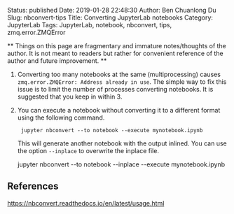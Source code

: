 Status: published
Date: 2019-01-28 22:48:30
Author: Ben Chuanlong Du
Slug: nbconvert-tips
Title: Converting JupyterLab notebooks
Category: JupyterLab
Tags: JupyterLab, notebook, nbconvert, tips, zmq.error.ZMQError

**
Things on this page are
fragmentary and immature notes/thoughts of the author.
It is not meant to readers
but rather for convenient reference of the author and future improvement.
**

1. Converting too many notebooks at the same (multiprocessing) causes `zmq.error.ZMQError: Address already in use`.
    The simple way to fix this issue is to limit the number of processes converting notebooks.
    It is suggested that you keep in within 3.

2. You can execute a notebook without converting it to a different format using the following command.

        jupyter nbconvert --to notebook --execute mynotebook.ipynb

    This will generate another notebook with the output inlined.
    You can use the option `--inplace` to overwrite the inplace file.

    jupyter nbconvert --to notebook --inplace --execute mynotebook.ipynb

## References

https://nbconvert.readthedocs.io/en/latest/usage.html
